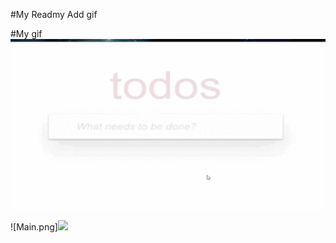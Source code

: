 #My Readmy
Add gif

#My gif
![Gif](https://github.com/Galers/Gif-Galers/blob/main/ToDo_App.gif)


![Main.png]<img src="(https://github.com/Galers/Gif-Galers/blob/main/image.png)">
